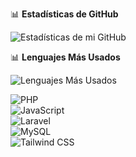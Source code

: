  

📊 **Estadísticas de GitHub**  

![Estadísticas de mi GitHub](https://github-readme-stats.vercel.app/api?username=GaelQuintero&show_icons=true&theme=radical)  

📊 **Lenguajes Más Usados**  

![Lenguajes Más Usados](https://github-readme-stats.vercel.app/api/top-langs/?username=GaelQuintero&layout=compact&theme=radical)  



![PHP](https://img.shields.io/badge/PHP-777BB4?style=for-the-badge&logo=php&logoColor=white)  
![JavaScript](https://img.shields.io/badge/JavaScript-F7DF1E?style=for-the-badge&logo=javascript&logoColor=black)  
![Laravel](https://img.shields.io/badge/Laravel-FF2D20?style=for-the-badge&logo=laravel&logoColor=white)  
![MySQL](https://img.shields.io/badge/MySQL-4479A1?style=for-the-badge&logo=mysql&logoColor=white)  
![Tailwind CSS](https://img.shields.io/badge/Tailwind%20CSS-06B6D4?style=for-the-badge&logo=tailwind-css&logoColor=white)
